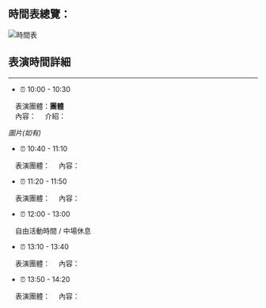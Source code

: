 ## 時間表總覽：

![時間表](時間圖.png)


## 表演時間詳細
---
- ⏰ 10:00 - 10:30  

　表演團體：**團體**  
　內容：
　介紹：

*圖片(如有)*

- ⏰ 10:40 - 11:10  

　表演團體：
　內容：

- ⏰ 11:20 - 11:50  

　表演團體： 
　內容：

- ⏰ 12:00 - 13:00  

　自由活動時間 / 中場休息

- ⏰ 13:10 - 13:40  

　表演團體：
　內容：

- ⏰ 13:50 - 14:20  

　表演團體：
　內容：

